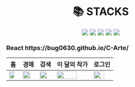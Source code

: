 <div align="center">
  <h1>📚 STACKS</h1>
  <div style="display: flex; justify-content: center; gap: 5px;">
    <img src="https://img.shields.io/badge/HTML5-E34F26?style=for-the-badge&logo=html5&logoColor=FFF"/>
    <img src="https://img.shields.io/badge/CSS3-1572B6?style=for-the-badge&logo=css3&logoColor=FFF"/>
    <img src="https://img.shields.io/badge/jquery-0769AD?style=for-the-badge&logo=jquery&logoColor=FFF"/>
    <img src="https://img.shields.io/badge/GitHub-EAEAEA?style=for-the-badge&logo=github&logoColor=000"/>
    <img src="https://img.shields.io/badge/React-61DAFB?style=for-the-badge&logo=React&logoColor=white"/>
  </div>
</div>

<h3>React https://bug0630.github.io/C-Arte/</h3>

| 홈  | 경매  | 검색  | 이 달의 작가  | 로그인  |
|---|---|---|---|---|
|  <img width="80%" src = "https://github.com/bug0630/bug0630/assets/143781709/4ef8cb05-c83e-42f3-9b39-4d4d26c5d12a">   | <img width="80%" src= "https://github.com/bug0630/bug0630/assets/143781709/c60be26d-ece0-41b1-9152-caea05d8ee10">  | <img width="80%" src= "https://github.com/bug0630/bug0630/assets/143781709/b34f52e4-709d-4150-925d-f27325d0a785">  | <img width="80%" src= "https://github.com/bug0630/bug0630/assets/143781709/5e298f2d-c92c-4c07-a3ca-356f462ecfba">   | <img width="80%" src= "https://github.com/bug0630/bug0630/assets/143781709/86f49146-fb85-44c4-b589-c1a608ade160">   |


<!--
**bug0630/bug0630** is a ✨ _special_ ✨ repository because its `README.md` (this file) appears on your GitHub profile.

Here are some ideas to get you started:

- 🔭 I’m currently working on ...
- 🌱 I’m currently learning ...
- 👯 I’m looking to collaborate on ...
- 🤔 I’m looking for help with ...
- 💬 Ask me about ...
- 📫 How to reach me: ...
- 😄 Pronouns: ...
- ⚡ Fun fact: ...
-->
